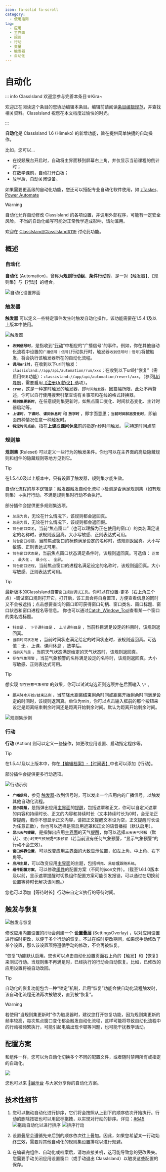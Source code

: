 ```yaml
---
icon: fa-solid fa-scroll
category:
  - 使用指南
tag:
  - 应用
  - 主界面
  - 规则
  - 行动
  - 变量
  - 触发器
  - 自动化
---
```


# 自动化

::: info ClassIsland 欢迎您参与完善本条目☆Kira~

欢迎正在阅读这个条目的您协助编辑本条目。编辑前请阅读[条目编辑规范](../community/contributing.html)，并查找相关资料。ClassIsland 祝您在本文档度过愉快的时光。

:::

**自动化**是 ClassIsland 1.6 (Himeko) 的新增功能，旨在提供简单快捷的自动操作。

比如，您可以…

- 在视频展台开启时，自动将主界面移到屏幕右上角，并仅显示当前课程的倒计时；
- 在数学课前，自动打开白板；
- 放学后，自动关闭设备。

如果需要更高级的自动化功能，您还可以搭配专业自动化软件使用，如 [zTasker](https://everauto.net/cn/index.html)、[Power Automate](https://www.microsoft.com/zh-cn/power-platform/products/power-automate)

> [!warning]
> 自动化允许自动修改 ClassIsland 的各项设置，并调用外部程序，可能有一定安全风险。
> 不当的自动化编写可能对正常教学造成影响，请勿滥用。
>
> 欢迎在 [ClassIsland/ClassIsland#119](https://github.com/ClassIsland/ClassIsland/issues/119/) 讨论此功能。

## 概述

### 自动化

**自动化** (Automation)，曾称为**规则行动组**、**条件行动对**，是一对【触发器】、【规则集】与【行动】的组合。

![自动化设置界面](image\automation\自动化：应用设置界面.png)

### 触发器

**触发器** 可以定义一些特定事件发生时触发自动化操作。该功能需要在1.5.4.1及以上版本中使用。

![触发器](image\automation\触发器.png)

- **`收到信号时`**，是指收到“[行动](#行动)”中相应的“广播信号”的事件。例如，你在其他自动化流程中设置的`广播信号：信号1`行动执行时，触发器`收到信号时：信号1`将被触发，将会执行该触发器所在的自动化流程。
- **`调用uri时`**，在收到以下uri时触发：`classisland://app/api/automation/run/xxx`；在收到以下uri时“恢复”（需启用`恢复`功能）：`classisland://app/api/automation/revert/xxx`。（参阅[Uri导航](./uri-navigation.md)，需要启用[【注册Url协议】](./uri-navigation.md#注册-url-协议)选项）。
- **`cron`**，这是一种定时触发的触发器，即`时间触发器`。因篇幅所限，此处不再赘述，你可以自行使用搜索引擎查询有关事项和在线的格式转换器。  
- **`规则集更新时`**，在任意规则集更新时，如焦点窗口变化、时间状态变化、主计时器启动等。
- **`上课时`**、**`下课时`**、**`课间休息时`** 和 **`放学时`** ，即字面意思；**`当前时间状态变化时`**，即前面四种情况任意一种触发时。
- **`特定时间点前`**，指在**上课**或**课间休息**前的指定n秒时间触发。
![特定时间点前](image\automation\特定时间点前.png)

### 规则集

**规则集** (Ruleset) 可以定义一些行为的触发条件。你也可以在主界面的高级隐藏规则和组件的隐藏规则等地方见到它。

> [!tip] 
> 在1.5.4.0及以上版本中，只有设置了触发器，规则集才能生效。
> 
> 自动化流程的基本逻辑是：触发器触发自动化流程→检测是否满足规则集（如有规则集）→执行行动。不满足规则集时行动不会执行。
> 
> 部分插件会提供更多规则集选项。

- `总是为真`，无论在什么情况下，该规则都会返回真。  
- `总是为假`，无论在什么情况下，该规则都会返回假。    
- `前台窗口类名`，当前“焦点窗口”（也可以理解为正在使用的窗口）的类名满足设定的名称时，该规则返回真。大小写敏感、正则表达式可用。  
- `前台窗口标题`，当前焦点窗口的标题满足设定的名称时，该规则返回真。大小写敏感、正则表达式可用。  
- `前台窗口状态是`，当前焦点窗口状态满足条件时，该规则返回真。可选值： `正常` 、  `最大化` 、 `最小化` 、 `全屏`。  
- `前台窗口进程`，当前焦点窗口的进程名满足设定的名称时，该规则返回真。大小写敏感、正则表达式可用。
> [!Tip]
> 最新版本的ClassIsland自带`窗口规则调试工具`。你可以在设置-更多（右上角三个点）-调试窗口规则打开它。打开后，该工具会将自身置顶，方便查看信息的同时又不会被遮挡；点击想要查询的窗口即可获得窗口句柄、窗口类名、窗口标题、窗口状态和窗口进程名等信息。
> 你也可以通过[Catch_Window_Tool](https://github.com/SRInternet-Studio/Catch_Window_Tool)查看某一个窗口的类名或标题。  

- `科目是` 、 `下节课科目是` 、  `上节课科目是` ，当前科目满足设定的科目时，该规则返回真。  
- `当前时间状态是` ，当前时间状态满足给定的时间状态时，该规则返回真。可选值：无 、上课、课间休息 、放学后。  
- `当前天气是` ，当前天气状态满足给定的天气状态时，该规则返回真。  
- `存在气象预警` ，当前气象预警的名称满足设定的名称时，该规则返回真。大小写敏感、正则表达式可用。  
> [!tip]
> 想实现 `存在任意气象预警` 的效果，你可以试试勾选正则选项并在后面输入 `\*` 。  

- `距离降水开始/结束还剩` ，当前降水距离结束剩余时间或距离开始剩余时间满足设定的时间时，该规则返回真。单位为min，你可以点击输入框前的那个按钮来设定是距离结束剩余时间还是距离开始剩余时间。默认为距离开始剩余时间。  

![规则集示例](image\automation\规则集示例.png)



### 行动

**行动** (Action) 则可以定义一些操作，如更改应用设置、启动指定程序等。

> [!tip] 
> 在1.5.4.1及以上版本中，你在[【编辑档案】-【时间表】](./profile/time-layout.md)中也可以添加【行动】。
> 
> 部分插件会提供更多行动选项。

![行动示例](image\automation\行动示例.png)

- **`广播信号`**，参见 [触发器](#触发器)-收到信号时，可以发出一个应用内的广播信号，以触发其他自动化流程。
- **`显示提醒`**，是指弹出应用[主界面](basic.md#主界面)的[提醒](notifications.md)，包括遮罩和正文，你可以自定义遮罩的内容和持续时长、正文的内容和持续时长（文本持续时长为0时，会无法正常提醒，若你不想显示正文内容，请把正文提醒文本设为空，正文提醒时长设为任意正数），你也可以选择是否启用遮罩和正文的语音播报（默认启用）。
- **`显示天气提醒`**，是指弹出应用[主界面](basic.md#主界面)的天气[提醒](notifications.md)，你可以选择`三天天气预报`（默认）、`逐小时天气预报`或`气象预警`（若当前没有任何气象预警，“显示气象预警”的行动不会生效）。
- **`窗口停靠位置`**，可以改变应用[主界面](basic.md#主界面)的大致显示位置，如左上角、中上角、右下角等。
- **`应用主题`**，可以改变应用[主界面](basic.md#主界面)的主题，包括`明亮`、`黑暗`或`跟随系统`。
- **`组件配置方案`**，可以修改[组件](basic.md#组件)的配置方案（不同的json文件）。（截至1.6.1.0版本及以前，显示遮罩提醒时切换组件配置方案可能引发报错，可以通过在切换前设置等待时长解决该问题。）

您也可以添加【等待时长】行动来自定义执行的等待时间。


## 触发与恢复

![触发与恢复](image\automation\恢复.png)

修改应用内置设置的`行动`会创建一个 **设置叠层** (SettingsOverlay) ，以对应用设置进行临时更改，以便于多个行动的恢复。不过在临时更改期间，如果您手动修改了某个设置，那么该设置项将遵循手动的修改，不会再被恢复。

“恢复”功能默认启用。您也可以点击自动化设置页面右上角的【触发】和【恢复】来测试行动。当规则集不再满足时，已经执行的行动会自动恢复。比如，已修改的应用设置将被自动改回。

> [!tip]
> 自动化的恢复功能包含一种“锁定”机制，启用“恢复”功能会使自动化流程触发时，该自动化流程无法再次被触发，直到被“恢复”。

> [!warning]
> 若使用“当规则集更新时”作为触发器时，建议您打开恢复功能，因为规则集更新的频率较高，每次焦点窗口变化都会触发自动化流程，这样可能将导致自动化流程中的行动被频繁执行，可能引起电脑出现卡顿等问题，也可能干扰教学活动。


## 配置方案

和组件一样，您可以为自动化切换多个不同的配置文件，或者随时禁用所有或指定的自动化。

![](image\automation\自动化开关和配置方案.png)

您也可以来 [🙌展示台](https://github.com/ClassIsland/ClassIsland/discussions/categories/%E7%BB%84%E4%BB%B6%E9%85%8D%E7%BD%AE%E5%88%86%E4%BA%AB) 与大家分享你的自动化方案。

## 技术性细节

1. 您可以拖动自动化进行排序，它们将会按照从上到下的顺序依次开始执行。行动的删除按钮也可以用鼠标拖拽，以实现对行动的排序。详见：[#645 ](https://github.com/ClassIsland/ClassIsland/issues/645)
![拖动自动化以进行排序](image\automation\排序自动化.png)
![排序行动](image\automation\排序行动.png)

2. 设置叠层会遵循先来后到的顺序依次往上叠加。因此，如果您希望某一行动始终生效，需要对其他自动化的规则集设置排除以进行规避。

3. 在编辑完组件、自动化或档案后，请勿直接关机，这可能导致您的更改丢失。您需要手动关闭应用设置窗口（或手动退出 ClassIsland）以触发这些配置的保存。

